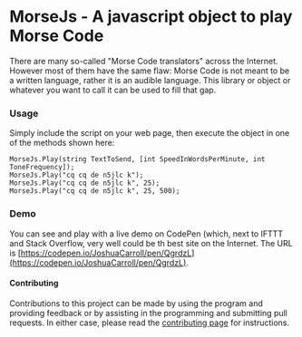 MorseJs - A javascript object to play Morse Code
================================================

There are many so-called "Morse Code translators" across the Internet. However most of them have the same flaw: Morse Code is not meant to be a written language, rather it is an audible language. This library or object or whatever you want to call it can be used to fill that gap. 

### Usage

Simply include the script on your web page, then execute the object in one of the methods shown here:

    MorseJs.Play(string TextToSend, [int SpeedInWordsPerMinute, int ToneFrequency]);             
    MorseJs.Play("cq cq de n5jlc k");                                                            
    MorseJs.Play("cq cq de n5jlc k", 25);                                                        
    MorseJs.Play("cq cq de n5jlc k", 25, 500); 

### Demo

You can see and play with a live demo on CodePen (which, next to IFTTT and Stack Overflow, very well could be th best site on the Internet. The URL is [https://codepen.io/JoshuaCarroll/pen/QgrdzL](https://codepen.io/JoshuaCarroll/pen/QgrdzL).

#### Contributing

Contributions to this project can be made by using the program and providing feedback or by assisting in the programming and submitting pull requests. In either case, please read the [contributing page](https://github.com/JoshuaCarroll/MorseJs/blob/master/CONTRIBUTING.md) for instructions.


    
